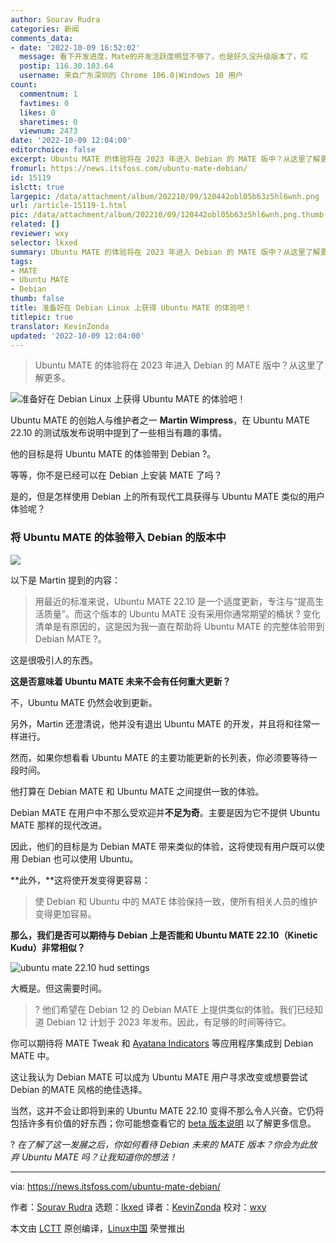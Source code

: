 ```yaml
---
author: Sourav Rudra
categories: 新闻
comments_data:
- date: '2022-10-09 16:52:02'
  message: 看下开发进度，Mate的开发活跃度明显不够了。也是好久没升级版本了，哎
  postip: 116.30.103.64
  username: 来自广东深圳的 Chrome 106.0|Windows 10 用户
count:
  commentnum: 1
  favtimes: 0
  likes: 0
  sharetimes: 0
  viewnum: 2473
date: '2022-10-09 12:04:00'
editorchoice: false
excerpt: Ubuntu MATE 的体验将在 2023 年进入 Debian 的 MATE 版中？从这里了解更多。
fromurl: https://news.itsfoss.com/ubuntu-mate-debian/
id: 15119
islctt: true
largepic: /data/attachment/album/202210/09/120442obl05b63z5hl6wnh.png
url: /article-15119-1.html
pic: /data/attachment/album/202210/09/120442obl05b63z5hl6wnh.png.thumb.jpg
related: []
reviewer: wxy
selector: lkxed
summary: Ubuntu MATE 的体验将在 2023 年进入 Debian 的 MATE 版中？从这里了解更多。
tags:
- MATE
- Ubuntu MATE
- Debian
thumb: false
title: 准备好在 Debian Linux 上获得 Ubuntu MATE 的体验吧！
titlepic: true
translator: KevinZonda
updated: '2022-10-09 12:04:00'
---
```



> 
> Ubuntu MATE 的体验将在 2023 年进入 Debian 的 MATE 版中？从这里了解更多。
> 
> 
> 


![准备好在 Debian Linux 上获得 Ubuntu MATE 的体验吧！](/data/attachment/album/202210/09/120442obl05b63z5hl6wnh.png)


Ubuntu MATE 的创始人与维护者之一 **Martin Wimpress**，在 Ubuntu MATE 22.10 的测试版发布说明中提到了一些相当有趣的事情。


他的目标是将 Ubuntu MATE 的体验带到 Debian ?。


等等，你不是已经可以在 Debian 上安装 MATE 了吗？


是的，但是怎样使用 Debian 上的所有现代工具获得与 Ubuntu MATE 类似的用户体验呢？


### 将 Ubuntu MATE 的体验带入 Debian 的版本中


![](/data/attachment/album/202210/09/120517jynzcndsytpzpccp.jpg)


以下是 Martin 提到的内容：



> 
> 用最近的标准来说，Ubuntu MATE 22.10 是一个适度更新，专注与“提高生活质量”。而这个版本的 Ubuntu MATE 没有采用你通常期望的桶状 ? 变化清单是有原因的，这是因为我一直在帮助将 Ubuntu MATE 的完整体验带到 Debian MATE ?。
> 
> 
> 


这是很吸引人的东西。


**这是否意味着 Ubuntu MATE 未来不会有任何重大更新？**


不，Ubuntu MATE 仍然会收到更新。


另外，Martin 还澄清说，他并没有退出 Ubuntu MATE 的开发，并且将和往常一样进行。


然而，如果你想看看 Ubuntu MATE 的主要功能更新的长列表，你必须要等待一段时间。


他打算在 Debian MATE 和 Ubuntu MATE 之间提供一致的体验。


Debian MATE 在用户中不那么受欢迎并**不足为奇**。主要是因为它不提供 Ubuntu MATE 那样的现代改进。


因此，他们的目标是为 Debian MATE 带来类似的体验，这将使现有用户既可以使用 Debian 也可以使用 Ubuntu。


\*\*此外，\*\*这将使开发变得更容易：



> 
> 使 Debian 和 Ubuntu 中的 MATE 体验保持一致，使所有相关人员的维护变得更加容易。
> 
> 
> 


**那么，我们是否可以期待与 Debian 上是否能和 Ubuntu MATE 22.10（Kinetic Kudu）非常相似？**


![ubuntu mate 22.10 hud settings](/data/attachment/album/202210/09/120443vr580tl4vlp0roil.png)


大概是。但这需要时间。



> 
> ? 他们希望在 Debian 12 的 Debian MATE 上提供类似的体验。我们已经知道 Debian 12 计划于 2023 年发布。因此，有足够的时间等待它。
> 
> 
> 


你可以期待将 MATE Tweak 和 [Ayatana Indicators](https://ayatanaindicators.github.io/about/) 等应用程序集成到 Debian MATE 中。


这让我认为 Debian MATE 可以成为 Ubuntu MATE 用户寻求改变或想要尝试 Debian 的MATE 风格的绝佳选择。


当然，这并不会让即将到来的 Ubuntu MATE 22.10 变得不那么令人兴奋。它仍将包括许多有价值的好东西；你可能想查看它的 [beta 版本说明](https://ubuntu-mate.org/blog/ubuntu-mate-kinetic-kudu-release-notes/) 以了解更多信息。


? *在了解了这一发展之后，你如何看待 Debian 未来的 MATE 版本？你会为此放弃 Ubuntu MATE 吗？让我知道你的想法！*




---


via: <https://news.itsfoss.com/ubuntu-mate-debian/>


作者：[Sourav Rudra](https://news.itsfoss.com/author/sourav/) 选题：[lkxed](https://github.com/lkxed) 译者：[KevinZonda](https://github.com/KevinZonda) 校对：[wxy](https://github.com/wxy)


本文由 [LCTT](https://github.com/LCTT/TranslateProject) 原创编译，[Linux中国](https://linux.cn/) 荣誉推出